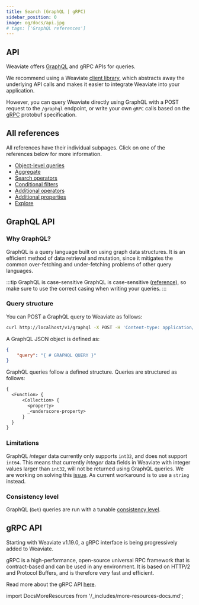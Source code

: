 ```yaml
---
title: Search (GraphQL | gRPC)
sidebar_position: 0
image: og/docs/api.jpg
# tags: ['GraphQL references']
---
```



## API

Weaviate offers [GraphQL](https://graphql.org/) and gRPC APIs for queries.

We recommend using a Weaviate [client library](../../client-libraries/index.md), which abstracts away the underlying API calls and makes it easier to integrate Weaviate into your application.

However, you can query Weaviate directly using GraphQL with a POST request to the `/graphql` endpoint, or write your own `gRPC` calls based on the [gRPC](../grpc.md) protobuf specification.


## All references

All references have their individual subpages. Click on one of the references below for more information.

- [Object-level queries](./get.md)
- [Aggregate](./aggregate.md)
- [Search operators](./search-operators.md)
- [Conditional filters](./filters.md)
- [Additional operators](./additional-operators.md)
- [Additional properties](./additional-properties.md)
- [Explore](./explore.md)


## GraphQL API

### Why GraphQL?

GraphQL is a query language built on using graph data structures. It is an efficient method of data retrieval and mutation, since it mitigates the common over-fetching and under-fetching problems of other query languages.

:::tip GraphQL is case-sensitive
GraphQL is case-sensitive ([reference](https://spec.graphql.org/June2018/#sec-Names)), so make sure to use the correct casing when writing your queries.
:::

### Query structure

You can POST a GraphQL query to Weaviate as follows:

```bash
curl http://localhost/v1/graphql -X POST -H 'Content-type: application/json' -d '{GraphQL query}'
```

A GraphQL JSON object is defined as:

```json
{
    "query": "{ # GRAPHQL QUERY }"
}
```

GraphQL queries follow a defined structure. Queries are structured as follows:


```graphql
{
  <Function> {
      <Collection> {
        <property>
        _<underscore-property>
      }
  }
}
```

### Limitations

GraphQL _integer_ data currently only supports `int32`, and does not support `int64`. This means that currently _integer_ data fields in Weaviate with integer values larger than `int32`, will not be returned using GraphQL queries. We are working on solving this [issue](https://github.com/weaviate/weaviate/issues/1563). As current workaround is to use a `string` instead.

### Consistency level

GraphQL (`Get`) queries are run with a tunable [consistency level](../../concepts/replication-architecture/consistency.md#tunable-read-consistency).

## gRPC API

Starting with Weaviate v1.19.0, a gRPC interface is being progressively added to Weaviate.

gRPC is a high-performance, open-source universal RPC framework that is contract-based and can be used in any environment. It is based on HTTP/2 and Protocol Buffers, and is therefore very fast and efficient.

Read more about the gRPC API [here](../grpc.md).


import DocsMoreResources from '/_includes/more-resources-docs.md';

<DocsMoreResources />
